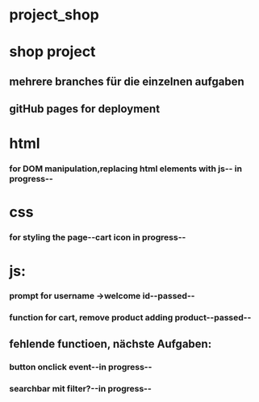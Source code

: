 # project_shop

# shop project

## mehrere branches für die einzelnen aufgaben

## gitHub pages for deployment

# html

### for DOM manipulation,replacing html elements with js-- in progress--

# css

### for styling the page--cart icon in progress--

# js:

### prompt for username ->welcome id--passed--

### function for cart, remove product adding product--passed--

## fehlende functioen, nächste Aufgaben:

### button onclick event--in progress--

### searchbar mit filter?--in progress--
